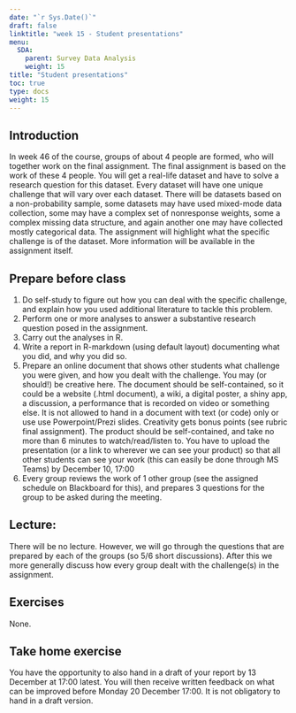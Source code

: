 ```yaml
---
date: "`r Sys.Date()`"
draft: false
linktitle: "week 15 - Student presentations"
menu:
  SDA:
    parent: Survey Data Analysis
    weight: 15
title: "Student presentations"
toc: true
type: docs
weight: 15
---
```


## Introduction

In week 46 of the course, groups of about 4 people are formed, who will together work on the final assignment. The final assignment is based on the work of these 4 people. You will get a real-life dataset and have to solve a research question for this dataset. Every dataset will have one unique challenge that will vary over each dataset. There will be datasets based on a non-probability sample, some datasets may have used mixed-mode data collection, some may have a complex set of nonresponse weights, some a complex missing data structure, and again another one may have collected mostly categorical data. The assignment will highlight what the specific challenge is of the dataset. More information will be available in the assignment itself.

##  Prepare before class

1. Do self-study to figure out how you can deal with the specific challenge, and explain how you used additional literature to tackle this problem.
2. Perform one or more analyses to answer a substantive research question posed in the assignment.
3. Carry out the analyses in R.
4. Write a report in R-markdown (using default layout) documenting what you did, and why you did so.
5. Prepare an online document that shows other students what challenge you were given, and how you dealt with the challenge. You may (or should!) be creative here. The document should be self-contained, so it could be a website (.html document), a wiki, a digital poster, a shiny app, a discussion, a performance that is recorded on video or something else. It is not allowed to hand in a document with text (or code) only or use use Powerpoint/Prezi slides. Creativity gets bonus points (see rubric final assignment). The product should be self-contained, and take no more than 6 minutes to watch/read/listen to. You have to upload the presentation (or a link to wherever we can see your product) so that all other students can see your work (this can easily be done through MS Teams) by December 10, 17:00
6. Every group reviews the work of 1 other group (see the assigned schedule on Blackboard for this), and prepares 3 questions for the group to be asked during the meeting.

## Lecture:
There will be no lecture. However, we will go through the questions that are prepared by each of the groups (so 5/6 short discussions). After this we more generally discuss how every group dealt with the challenge(s) in the assignment.

## Exercises
None.

## Take home exercise
 You have the opportunity to also hand in a draft of your report by 13 December at 17:00 latest. You will then receive written feedback on what can be improved before Monday 20 December 17:00. It is not obligatory to hand in a draft version. 


